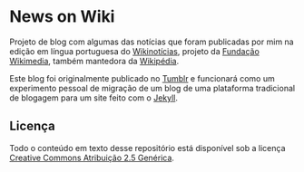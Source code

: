 # News on Wiki
Projeto de blog com algumas das notícias que foram publicadas por mim na edição em língua portuguesa do [Wikinotícias](https://pt.wikinews.org), projeto da [Fundação Wikimedia](https://wikimediafoundation.org), também mantedora da [Wikipédia](https://pt.wikipedia.org). 
 
Este blog foi originalmente publicado no [Tumblr](https://www.tumblr.com) e funcionará como um experimento pessoal de migração de um blog de uma plataforma tradicional de blogagem para um site feito com o [Jekyll](https://jekyllrb.com).

## Licença

Todo o conteúdo em texto desse repositório está disponível sob a licença [Creative Commons Atribuição 2.5 Genérica](https://creativecommons.org/licenses/by/2.5/).

